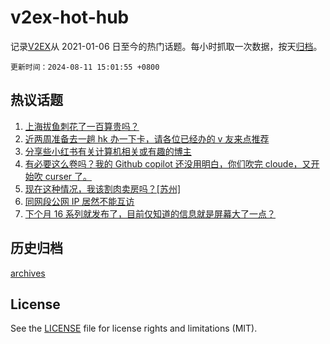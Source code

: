 # v2ex-hot-hub

 记录[V2EX](https://www.v2ex.com/)从 2021-01-06 日至今的热门话题。每小时抓取一次数据，按天[归档](archives)。

`更新时间：2024-08-11 15:01:55 +0800`

## 热议话题

1. [上海拔鱼刺花了一百算贵吗？](https://www.v2ex.com/t/1064013)
1. [近两周准备去一趟 hk 办一下卡，请各位已经办的 v 友来点推荐](https://www.v2ex.com/t/1064027)
1. [分享些小红书有关计算机相关或有趣的博主](https://www.v2ex.com/t/1064007)
1. [有必要这么卷吗？我的 Github copilot 还没用明白，你们吹完 cloude，又开始吹 curser 了。](https://www.v2ex.com/t/1064063)
1. [现在这种情况，我该割肉卖房吗？[苏州]](https://www.v2ex.com/t/1064084)
1. [同网段公网 IP 居然不能互访](https://www.v2ex.com/t/1064026)
1. [下个月 16 系列就发布了，目前仅知道的信息就是屏幕大了一点？](https://www.v2ex.com/t/1064076)

## 历史归档

[archives](archives)

## License

See the [LICENSE](LICENSE) file for license rights and limitations (MIT).
